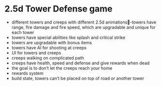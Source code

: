 # 2.5d Tower Defense game

* different towers and creeps with different 2.5d animations-towers have range, fire damage and fire speed, which are upgradable and unique for each tower
* towers have special abilities like splash and critical strike
* towers are upgradable with bonus items
* towers have AI for shooting at creeps
* UI for towers and creeps
* creeps walking on complicated path
* creeps have health, speed and defense and give rewards when dead
* the goal is to don’t let the creeps reach your home
* rewards system
* build state, towers can’t be placed on top of road or another tower
